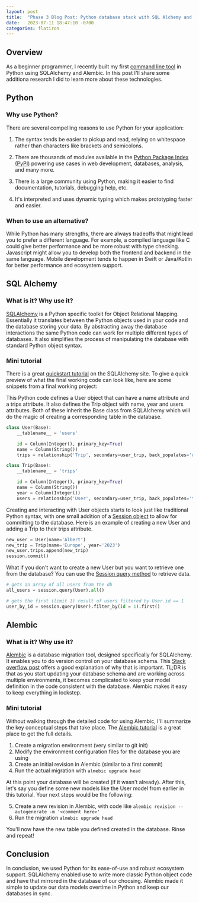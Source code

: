 ```yaml
---
layout: post
title:  "Phase 3 Blog Post: Python database stack with SQL Alchemy and Alembic"
date:   2023-07-11 18:47:10 -0700
categories: flatiron
---
```


## Overview

As a beginner programmer, I recently built my first [command line tool](https://github.com/rendely/phase-3-project-CLI) in Python using SQLAlchemy and Alembic. In this post I'll share some additiona research I did to learn more about these technologies.

## Python

### Why use Python?

There are several compelling reasons to use Python for your application:

1. The syntax tends be easier to pickup and read, relying on whitespace rather than characters like brackets and semicolons.

2. There are thousands of modules available in the [Python Package Index (PyPI)](https://pypi.org/) powering use cases in web development, databases, analysis, and many more.

3. There is a large community using Python, making it easier to find documentation, tutorials, debugging help, etc.

4. It's interpreted and uses dynamic typing which makes prototyping faster and easier.

### When to use an alternative?

While Python has many strengths, there are always tradeoffs that might lead you to prefer a different language. For example, a compiled language like C could give better performance and be more robust with type checking. Javascript might allow you to develop both the frontend and backend in the same language. Mobile development tends to happen in Swift or Java/Kotlin for better performance and ecosystem support.

## SQL Alchemy

### What is it? Why use it?

[SQLAlchemy](https://www.sqlalchemy.org/) is a Python specific toolkit for Object Relational Mapping. Essentially it translates between the Python objects used in your code and the database storing your data. By abstracting away the database interactions the same Python code can work for multiple different types of databases. It also simplifies the process of manipulating the database with standard Python object syntax.

### Mini tutorial

There is a great [quickstart tutorial](https://docs.sqlalchemy.org/en/20/orm/quickstart.html) on the SQLAlchemy site. To give a quick preview of what the final working code can look like, here are some snippets from a final working project:

This Python code defines a User object that can have a name attribute and a trips attribute. It also defines the Trip object with name, year and users attributes. Both of these inherit the Base class from SQLAlchemy which will do the magic of creating a corresponding table in the database.

```python
class User(Base):
    __tablename__ = 'users'

    id = Column(Integer(), primary_key=True)
    name = Column(String())
    trips = relationship('Trip', secondary=user_trip, back_populates='users')

class Trip(Base):
    __tablename__ = 'trips'

    id = Column(Integer(), primary_key=True)
    name = Column(String())
    year = Column(Integer())
    users = relationship('User', secondary=user_trip, back_populates='trips')
```

Creating and interacting with User objects starts to look just like traditional Python syntax, with one small addition of a [Session object](https://docs.sqlalchemy.org/en/20/orm/session_basics.html) to allow for committing to the database. Here is an example of creating a new User and adding a Trip to their trips attribute.

```python
new_user = User(name='Albert')
new_trip = Trip(name='Europe', year='2023')
new_user.trips.append(new_trip) 
session.commit()
```

What if you don't want to create a new User but you want to retrieve one from the database? You can use the [Session query method](https://docs.sqlalchemy.org/en/14/orm/query.html) to retrieve data.

```python
# gets an array of all users from the db
all_users = session.query(User).all()

# gets the first (limit 1) result of users filtered by User.id == 1
user_by_id = session.query(User).filter_by(id = 1).first()
```

## Alembic

### What is it? Why use it?

[Alembic](https://alembic.sqlalchemy.org/en/latest/) is a database migration tool, designed specifically for SQLAlchemy. It enables you to do version control on your database schema. This [Stack overflow post](https://stackoverflow.com/questions/30425214/what-is-the-difference-between-creating-db-tables-using-alembic-and-defining-mod) offers a good explanation of why that is important. TL;DR is that as you start updating your database schema and are working across multiple environments, it becomes complicated to keep your model definition in the code consistent with the database. Alembic makes it easy to keep everything in lockstep.

### Mini tutorial

Without walking through the detailed code for using Alembic, I'll summarize the key conceptual steps that take place. The [Alembic tutorial](https://alembic.sqlalchemy.org/en/latest/tutorial.html) is a great place to get the full details.

1. Create a migration environment (very similar to git init)
2. Modify the environment configuration files for the database you are using
3. Create an initial revision in Alembic (similar to a first commit)
4. Run the actual migration with `almebic upgrade head`

At this point your database will be created (if it wasn't already). After this, let's say you define some new models like the User model from earlier in this tutorial. Your next steps would be the following:

5. Create a new revision in Alembic, with code like `alembic revision --autogenerate -m '<comment here>'`
6. Run the migration `almebic upgrade head`

You'll now have the new table you defined created in the database. Rinse and repeat!

## Conclusion

In conclusion, we used Python for its ease-of-use and robust ecosystem support. SQLAlchemy enabled use to write more classic Python object code and have that mirrored in the database of our choosing. Alembic made it simple to update our data models overtime in Python and keep our databases in sync.
